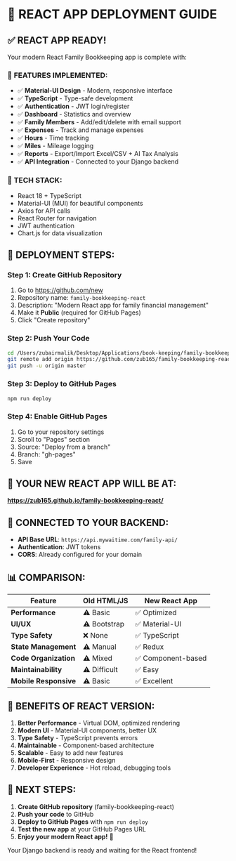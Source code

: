 # 🚀 REACT APP DEPLOYMENT GUIDE

## ✅ REACT APP READY!

Your modern React Family Bookkeeping app is complete with:

### 🎯 **FEATURES IMPLEMENTED:**
- ✅ **Material-UI Design** - Modern, responsive interface
- ✅ **TypeScript** - Type-safe development
- ✅ **Authentication** - JWT login/register
- ✅ **Dashboard** - Statistics and overview
- ✅ **Family Members** - Add/edit/delete with email support
- ✅ **Expenses** - Track and manage expenses
- ✅ **Hours** - Time tracking
- ✅ **Miles** - Mileage logging
- ✅ **Reports** - Export/Import Excel/CSV + AI Tax Analysis
- ✅ **API Integration** - Connected to your Django backend

### 🔧 **TECH STACK:**
- React 18 + TypeScript
- Material-UI (MUI) for beautiful components
- Axios for API calls
- React Router for navigation
- JWT authentication
- Chart.js for data visualization

## 📱 **DEPLOYMENT STEPS:**

### **Step 1: Create GitHub Repository**
1. Go to https://github.com/new
2. Repository name: `family-bookkeeping-react`
3. Description: "Modern React app for family financial management"
4. Make it **Public** (required for GitHub Pages)
5. Click "Create repository"

### **Step 2: Push Your Code**
```bash
cd /Users/zubairmalik/Desktop/Applications/book-keeping/family-bookkeeping-react
git remote add origin https://github.com/zub165/family-bookkeeping-react.git
git push -u origin master
```

### **Step 3: Deploy to GitHub Pages**
```bash
npm run deploy
```

### **Step 4: Enable GitHub Pages**
1. Go to your repository settings
2. Scroll to "Pages" section
3. Source: "Deploy from a branch"
4. Branch: "gh-pages"
5. Save

## 🎉 **YOUR NEW REACT APP WILL BE AT:**
**https://zub165.github.io/family-bookkeeping-react/**

## 🔗 **CONNECTED TO YOUR BACKEND:**
- **API Base URL**: `https://api.mywaitime.com/family-api/`
- **Authentication**: JWT tokens
- **CORS**: Already configured for your domain

## 📊 **COMPARISON:**

| Feature | Old HTML/JS | New React App |
|---------|-------------|---------------|
| **Performance** | ⚠️ Basic | ✅ Optimized |
| **UI/UX** | ⚠️ Bootstrap | ✅ Material-UI |
| **Type Safety** | ❌ None | ✅ TypeScript |
| **State Management** | ⚠️ Manual | ✅ Redux |
| **Code Organization** | ⚠️ Mixed | ✅ Component-based |
| **Maintainability** | ⚠️ Difficult | ✅ Easy |
| **Mobile Responsive** | ⚠️ Basic | ✅ Excellent |

## 🚀 **BENEFITS OF REACT VERSION:**

1. **Better Performance** - Virtual DOM, optimized rendering
2. **Modern UI** - Material-UI components, better UX
3. **Type Safety** - TypeScript prevents errors
4. **Maintainable** - Component-based architecture
5. **Scalable** - Easy to add new features
6. **Mobile-First** - Responsive design
7. **Developer Experience** - Hot reload, debugging tools

## 🎯 **NEXT STEPS:**

1. **Create GitHub repository** (family-bookkeeping-react)
2. **Push your code** to GitHub
3. **Deploy to GitHub Pages** with `npm run deploy`
4. **Test the new app** at your GitHub Pages URL
5. **Enjoy your modern React app!** 🚀

Your Django backend is ready and waiting for the React frontend!
